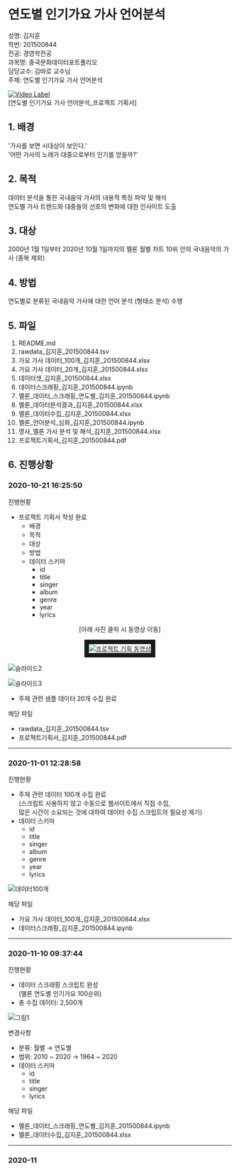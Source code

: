 연도별 인기가요 가사 언어분석
==================================
성명: 김지훈  
학번: 201500844  
전공: 경영학전공  
과목명: 중국문화데이터포트폴리오  
담당교수: 김바로 교수님  
주제: 연도별 인기가요 가사 언어분석  

[![Video Label](http://img.youtube.com/vi/HOyc77GOx7w/0.jpg)](https://youtu.be/HOyc77GOx7w?)  
[연도별 인기가요 가사 언어분석_프로젝트 기획서]

## 1. 배경

'가사를 보면 시대상이 보인다.'  
'어떤 가사의 노래가 대중으로부터 인기를 얻을까?'  
  


## 2. 목적

데이터 분석을 통한 국내음악 가사의 내용적 특징 파악 및 해석  
연도별 가사 트렌드와 대중들의 선호의 변화에 대한 인사이트 도출

## 3. 대상

2000년 1월 1일부터 2020년 10월 1일까지의 멜론 월별 차트 10위 안의 국내음악의 가사 (중복 제외)

## 4. 방법

연도별로 분류된 국내음악 가사에 대한 언어 분석 (형태소 분석) 수행  

## 5. 파일

1. README.md  
2. rawdata_김지훈_201500844.tsv  
3. 가요 가사 데이터_100개_김지훈_201500844.xlsx  
4. 가요 가사 데이터_20개_김지훈_201500844.xlsx  
5. 데이터셋_김지훈_201500844.xlsx  
6. 데이터스크래핑_김지훈_201500844.ipynb  
7. 멜론_데이터_스크래핑_연도별_김지훈_201500844.ipynb  
8. 멜론_데이터분석결과_김지훈_201500844.xlsx  
9. 멜론_데이터수집_김지훈_201500844.xlsx  
10. 멜론_언어분석_심화_김지훈_201500844.ipynb  
11. 명사_멜론 가사 분석 및 해석_김지훈_201500844.xlsx  
12. 프로젝트기획서_김지훈_201500844.pdf  

  
## 6. 진행상황
### 2020-10-21 16:25:50
진행현황  
- 프로젝트 기획서 작성 완료  
  - 배경
  - 목적
  - 대상
  - 방법
  - 데이터 스키마
    - id
    - title
    - singer
    - album
    - genre
    - year
    - lyrics
<p align="center">[아래 사진 클릭 시 동영상 이동]</p>  
<p align="center"><a href="https://youtu.be/HOyc77GOx7w?" target="_blank"><img src="https://user-images.githubusercontent.com/74039406/101237018-ea06f780-3718-11eb-95d7-011c5599f954.png" alt="프로젝트 기획 동영상" border="10" /></a></p>  
  
![슬라이드2](https://user-images.githubusercontent.com/74039406/101236644-546a6880-3716-11eb-9294-8c98c0654b6a.PNG)
   
   
![슬라이드3](https://user-images.githubusercontent.com/74039406/101236650-5cc2a380-3716-11eb-9d7d-e1215301a77d.PNG)
  
  
- 주제 관련 샘플 데이터 20개 수집 완료  
  
해당 파일  
- rawdata_김지훈_201500844.tsv  
- 프로젝트기획서_김지훈_201500844.pdf  

---------------------------------------
  
### 2020-11-01 12:28:58  
진행현황  
- 주제 관련 데이터 100개 수집 완료  
(스크립트 사용하지 않고 수동으로 웹사이트에서 직접 수집,  
많은 시간이 소요되는 것에 대하여 데이터 수집 스크립트의 필요성 제기)  
- 데이터 스키마
  - id
  - title
  - singer
  - album
  - genre
  - year
  - lyrics  
    
![데이터100개](https://user-images.githubusercontent.com/74039406/101237400-afeb2500-371b-11eb-8759-68c7441039d7.png)  
  
해당 파일  
- 가요 가사 데이터_100개_김지훈_201500844.xlsx  
- 데이터스크래핑_김지훈_201500844.ipynb  
  
---------------------------------------
  
### 2020-11-10 09:37:44  
진행현황  
- 데이터 스크래핑 스크립트 완성  
(멜론 연도별 인기가요 100순위)  
- 총 수집 데이터: 2,500개  
  
![그림1](https://user-images.githubusercontent.com/74039406/101238127-6e5d7880-3721-11eb-8aca-32a44a630229.png)  

변경사항  
- 분류: 월별 → 연도별  
- 범위: 2010 ~ 2020 → 1964 ~ 2020  
- 데이터 스키마
  - id
  - title
  - singer
  - lyrics 
  
해당 파일  
- 멜론_데이터_스크래핑_연도별_김지훈_201500844.ipynb  
- 멜론_데이터수집_김지훈_201500844.xlsx  
  
---------------------------------------
  
### 2020-11
